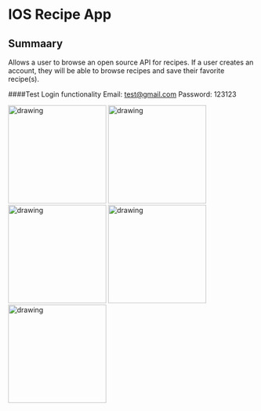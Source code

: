 # IOS Recipe App

## Summaary
Allows a user to browse an open source API for recipes. If a user creates an 
account, they will be able to browse recipes and save their favorite recipe(s).


####Test Login functionality
Email: test@gmail.com
Password: 123123




<p float="left">
<img src="https://user-images.githubusercontent.com/40965405/140463250-127aa351-b343-4b32-b92a-d689592a6e23.jpg" alt="drawing" width="200"/>
<img src="https://user-images.githubusercontent.com/40965405/140463255-bcc775f5-1a08-42d5-9c50-e1b8473f7bcf.jpg" alt="drawing" width="200"/>
<img src="https://user-images.githubusercontent.com/40965405/140463258-c291fb10-3521-4467-9599-3e5743c4d3e2.jpg" alt="drawing" width="200"/>
<img src="https://user-images.githubusercontent.com/40965405/140463260-ef32f167-1e55-4e10-8f5d-4a53a216c45e.jpg" alt="drawing" width="200"/>
<img src="https://user-images.githubusercontent.com/40965405/140463262-5aedcb4a-ac26-4bd2-beab-0899b3812f9f.jpg" alt="drawing" width="200"/>
</p>


